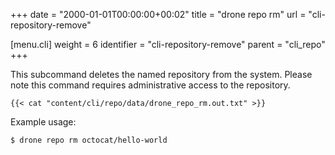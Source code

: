 +++
date = "2000-01-01T00:00:00+00:02"
title = "drone repo rm"
url = "cli-repository-remove"

[menu.cli]
  weight = 6
  identifier = "cli-repository-remove"
  parent = "cli_repo"
+++

This subcommand deletes the named repository from the system. Please note this command requires administrative access to the repository.

```text
{{< cat "content/cli/repo/data/drone_repo_rm.out.txt" >}}
```

Example usage:

```text
$ drone repo rm octocat/hello-world
```
